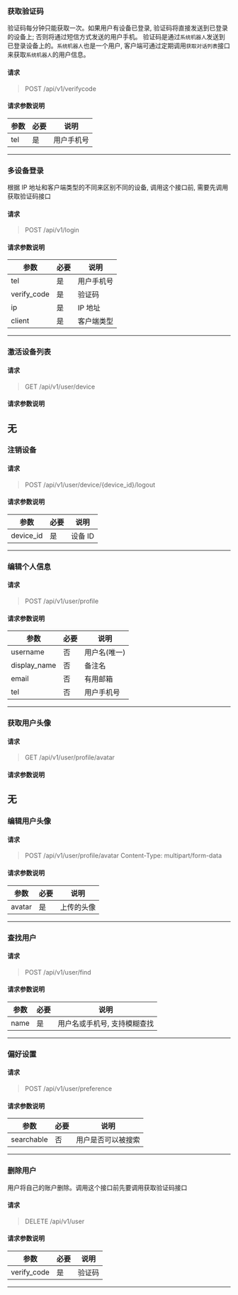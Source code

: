 ### 获取验证码
验证码每分钟只能获取一次。如果用户有设备已登录, 验证码将直接发送到已登录的设备上;
否则将通过短信方式发送的用户手机。
验证码是通过`系统机器人`发送到已登录设备上的。`系统机器人`也是一个用户,
客户端可通过定期调用`获取对话列表`接口来获取`系统机器人`的用户信息。
#### 请求
> POST /api/v1/verifycode

#### 请求参数说明
| 参数 | 必要 | 说明 |
| ------------- | ------------- | ----- |
| tel | 是 | 用户手机号 |
----

### 多设备登录
根据 IP 地址和客户端类型的不同来区别不同的设备,
调用这个接口前, 需要先调用获取验证码接口
#### 请求
> POST /api/v1/login

#### 请求参数说明
| 参数 | 必要 | 说明 |
| ------------- | ------------- | ----- |
| tel | 是 | 用户手机号 |
| verify_code | 是 | 验证码 |
| ip | 是 | IP 地址 |
| client | 是 | 客户端类型 |
----

### 激活设备列表
#### 请求
> GET /api/v1/user/device

#### 请求参数说明
无
----

### 注销设备
#### 请求
> POST /api/v1/user/device/{device_id}/logout

#### 请求参数说明
| 参数 | 必要 | 说明 |
| ------------- | ------------- | ----- |
| device_id | 是 | 设备 ID |
----

### 编辑个人信息
#### 请求
> POST /api/v1/user/profile

#### 请求参数说明
| 参数 | 必要 | 说明 |
| ------------- | ------------- | ----- |
| username | 否 | 用户名(唯一) |
| display_name | 否 | 备注名 |
| email | 否 | 有用邮箱 |
| tel | 否 | 用户手机号 |
----

### 获取用户头像
#### 请求
> GET /api/v1/user/profile/avatar

#### 请求参数说明
无
----

### 编辑用户头像
#### 请求
> POST /api/v1/user/profile/avatar
Content-Type: multipart/form-data

#### 请求参数说明
| 参数 | 必要 | 说明 |
| ------------- | ------------- | ----- |
| avatar | 是 | 上传的头像 |
----

### 查找用户
#### 请求
> POST /api/v1/user/find

#### 请求参数说明
| 参数 | 必要 | 说明 |
| ------------- | ------------- | ----- |
| name | 是 | 用户名或手机号, 支持模糊查找 |
----

### 偏好设置
#### 请求
> POST /api/v1/user/preference

#### 请求参数说明
| 参数 | 必要 | 说明 |
| ------------- | ------------- | ----- |
| searchable | 否 | 用户是否可以被搜索 |
----

### 删除用户
用户将自己的账户删除。调用这个接口前先要调用获取验证码接口
#### 请求
> DELETE /api/v1/user

#### 请求参数说明
| 参数 | 必要 | 说明 |
| ------------- | ------------- | ----- |
| verify_code | 是 | 验证码 |
----